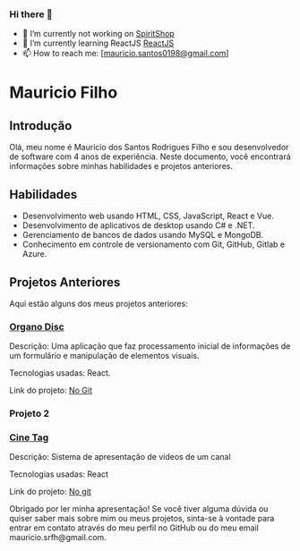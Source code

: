 ### Hi there 👋
<!-- - 🔭 I’m currently working on [SmartHint](https://www.smarthint.co/) -->
- 🔭 I’m currently not working on [SpiritShop](https://www.spiritshop.com.br/)
- 🌱 I’m currently learning ReactJS [ReactJS](https://pt-br.reactjs.org/)
- 📫 How to reach me: [mauricio.santos0198@gmail.com]


<div class="markdown prose w-full break-words dark:prose-invert dark">
    <h1>Mauricio Filho</h1>
    <h2>Introdução</h2>
    <p>Olá, meu nome é Mauricio dos Santos Rodrigues Filho e sou desenvolvedor de software com 4 anos de experiência. Neste
        documento, você encontrará informações sobre minhas habilidades e projetos anteriores.</p>
    <h2>Habilidades</h2>
    <ul>
        <li>Desenvolvimento web usando HTML, CSS, JavaScript, React e Vue.</li>
        <!-- <li>Desenvolvimento de aplicativos móveis usando React Native.</li> -->
        <li>Desenvolvimento de aplicativos de desktop usando C# e .NET.</li>
        <li>Gerenciamento de bancos de dados usando MySQL e MongoDB.</li>
        <li>Conhecimento em controle de versionamento com Git, GitHub, Gitlab e Azure.</li>
    </ul>
    <h2>Projetos Anteriores</h2>
    <p>Aqui estão alguns dos meus projetos anteriores:</p>
    <h3><a href="https://organo-discord-seven.vercel.app/">Organo Disc</a></h3>
    <p>Descrição: Uma aplicação que faz processamento inicial de informações de um formulário e manipulação de elementos visuais.</p>
    <p>Tecnologias usadas: React.</p>
    <p>Link do projeto: <a href="https://github.com/MauricioRFilho/Organo-alura/tree/main/organo" target="_new">No Git</a></p>
    <h3>Projeto 2</h3>
    <h3><a href="https://cine-hmtrkttov-mauriciootk.vercel.app/">Cine Tag</a></h3>
    <p>Descrição: Sistema de apresentação de vídeos de um canal</p>
    <p>Tecnologias usadas: React</p>
    <p>Link do projeto: <a href="https://github.com/MauricioRFilho/CineTag/tree/main/cine-tag" target="_new">No git</a></p>
    <!-- <h2>Conclusão</h2> -->
    <p>Obrigado por ler minha apresentação! Se você tiver alguma dúvida ou quiser saber mais sobre mim ou meus projetos,
        sinta-se à vontade para entrar em contato através do meu perfil no GitHub ou do meu email mauricio.srfh@gmail.com.</p>
</div>




<!--
**MauricioRFilho/MauricioRFilho** is a ✨ _special_ ✨ repository because its `README.md` (this file) appears on your GitHub profile.

Here are some ideas to get you started:

- 🔭 I’m currently working on ...
- 🌱 I’m currently learning ...
- 👯 I’m looking to collaborate on ...
- 🤔 I’m looking for help with ...
- 💬 Ask me about ...
- 📫 How to reach me: ...
- 😄 Pronouns: ...
- ⚡ Fun fact: ...
-->

